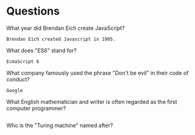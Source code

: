 # Questions

What year did Brendan Eich create JavaScript?

```
Brendan Eich created Javascript in 1995.
```

What does "ES6" stand for?

```
EcmaScript 6
```

What company famously used the phrase "Don't be evil" in their code of conduct?

```
Google
```

What English mathematician and writer is often regarded as the first computer programmer?

```

```

Who is the "Turing machine" named after?

```

```
